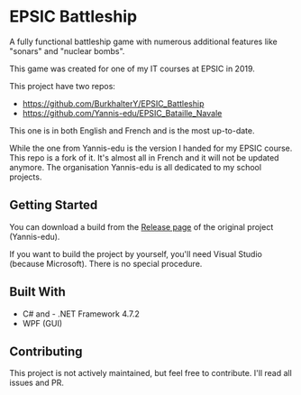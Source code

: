 # EPSIC Battleship

A fully functional battleship game with numerous additional features like "sonars" and "nuclear bombs".

This game was created for one of my IT courses at EPSIC in 2019.

This project have two repos:
- https://github.com/BurkhalterY/EPSIC_Battleship
- https://github.com/Yannis-edu/EPSIC_Bataille_Navale

This one is in both English and French and is the most up-to-date.

While the one from Yannis-edu is the version I handed for my EPSIC course. This repo is a fork of it. It's almost all in French and it will not be updated anymore. The organisation Yannis-edu is all dedicated to my school projects.

## Getting Started

You can download a build from the [Release page](https://github.com/Yannis-edu/EPSIC_Bataille_Navale/releases) of the original project (Yannis-edu).

If you want to build the project by yourself, you'll need Visual Studio (because Microsoft). There is no special procedure.

## Built With

- C# and - .NET Framework 4.7.2
- WPF (GUI)

## Contributing

This project is not actively maintained, but feel free to contribute. I'll read all issues and PR.
